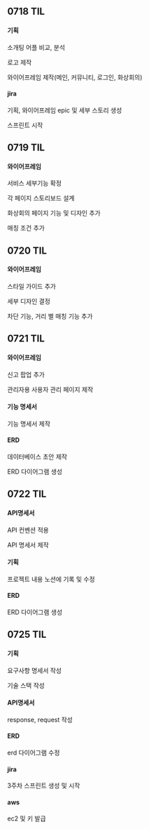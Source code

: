 ## 0718 TIL

#### 기획

소개팅 어플 비교, 분석

로고 제작

와이어프레임 제작(메인, 커뮤니티, 로그인, 화상회의)



#### jira

기획, 와이어프레임 epic 및 세부 스토리 생성

스프린트 시작

## 0719 TIL

#### 와이어프레임

서비스 세부기능 확정

각 페이지 스토리보드 설계

화상회의 페이지 기능 및 디자인 추가

매칭 조건 추가

## 0720 TIL

#### 와이어프레임

스타일 가이드 추가

세부 디자인 결정

차단 기능, 거리 별 매칭 기능 추가

## 0721 TIL

#### 와이어프레임

신고 팝업 추가

관리자용 사용자 관리 페이지 제작

#### 기능 명세서

기능 명세서 제작

#### ERD

데이터베이스 초안 제작

ERD 다이어그램 생성

## 0722 TIL

#### API명세서

API 컨벤션 적용

API 명세서 제작

#### 기획

프로젝트 내용 노션에 기록 및 수정

#### ERD

ERD 다이어그램 생성

## 0725 TIL

#### 기획

요구사항 명세서 작성

기술 스택 작성

#### API명세서

response, request 작성

#### ERD

erd 다이어그램 수정

#### jira

3주차 스프린트 생성 및 시작

#### aws

ec2 및 키 발급


